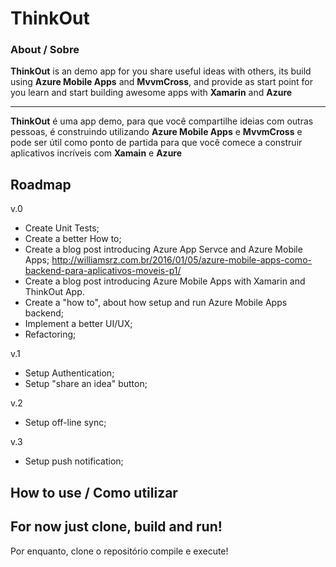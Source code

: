 # ThinkOut

### About / Sobre

**ThinkOut** is an demo app for you share useful ideas with others, its build using **Azure Mobile Apps** and **MvvmCross**, and provide as start point for you learn and start building awesome apps with **Xamarin** and **Azure**

---

**ThinkOut** é uma app demo, para que você compartilhe ideias com outras pessoas, é construindo utilizando **Azure Mobile Apps** e **MvvmCross** e pode ser útil como ponto de partida para que você comece a construir aplicativos incríveis com **Xamain** e **Azure** 

## Roadmap

v.0
- Create Unit Tests;
- Create a better How to;
- Create a blog post introducing Azure App Servce and Azure Mobile Apps; http://williamsrz.com.br/2016/01/05/azure-mobile-apps-como-backend-para-aplicativos-moveis-p1/ 
- Create a blog post introducing Azure Mobile Apps with Xamarin and ThinkOut App.
- Create a "how to", about how setup and run Azure Mobile Apps backend;
- Implement a better UI/UX;
- Refactoring;

v.1
- Setup Authentication;
- Setup "share an idea" button;

v.2
- Setup off-line sync;

v.3
- Setup push notification;


## How to use / Como utilizar

For now just clone, build and run!
---
Por enquanto, clone o repositório compile e execute!
